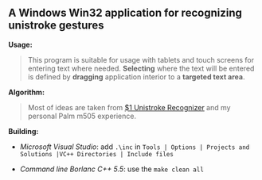 ## A Windows Win32 application for recognizing unistroke gestures ##

**Usage:**


> This program is suitable for usage with tablets and touch screens for entering text where needed. **Selecting** where the text will be entered is defined by **dragging** application interior to a **targeted text area**.


**Algorithm:**


> Most of ideas are taken from [$1 Unistroke Recognizer](http://depts.washington.edu/aimgroup/proj/dollar/dollar.pdf) and my personal Palm m505 experience.


**Building:**

  * _Microsoft Visual Studio_: add `.\inc` in `Tools | Options | Projects and Solutions |VC++ Directories | Include files`

  * _Command line Borlanc C++ 5.5_: use the `make clean all`